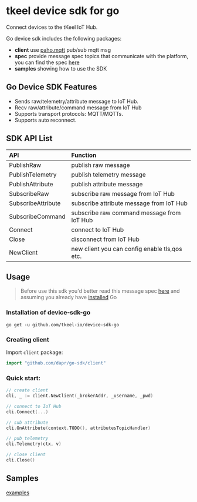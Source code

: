 # tkeel device sdk for go


Connect devices to the tKeel IoT Hub.

Go device sdk includes the following packages:

- __client__ use [paho.mqtt](github.com/eclipse/paho.mqtt.golang) pub/sub mqtt msg
- __spec__ provide message spec topics that communicate with the platform, you can find the
  spec [here](https://docs.tkeel.io/developer_cookbook/iothub/message_spec)
- __samples__ showing how to use the SDK

## Go Device SDK Features


- Sends raw/telemetry/attribute message to IoT Hub.
- Recv raw/attribute/command message from IoT Hub
- Supports transport protocols: MQTT/MQTTs.
- Supports auto reconnect.

## SDK API List


|         API         | Function                                   |
| :------------------ | :----------------------------------------- |
| PublishRaw        | publish raw message |
| PublishTelemetry | publish  telemetry message|
| PublishAttribute  | publish attribute message |
| SubscribeRaw   | subscribe raw message from IoT Hub |
| SubscribeAttribute   | subscribe attribute message from IoT Hub |
| SubscribeCommand   | subscribe raw command message from IoT Hub |
| Connect      | connect to IoT Hub    |
| Close      | disconnect from IoT Hub |
| NewClient      | new client you can config enable tls,qos etc.    |

## Usage


> Before use this sdk you'd better read this message spec
[here](https://docs.tkeel.io/developer_cookbook/iothub/message_spec)
and assuming you already have [installed](https://golang.org/doc/install) Go

### Installation of device-sdk-go

``` shell
go get -u github.com/tkeel-io/device-sdk-go
```

### Creating client

Import  `client` package:

```go
import "github.com/dapr/go-sdk/client"
```

### Quick start:

```go
// create client
cli, _ := client.NewClient(_brokerAddr, _username, _pwd)

// connect to IoT Hub
cli.Connect(...)

// sub attribute
cli.OnAttribute(context.TODO(), attributesTopicHandler)

// pub telemetry
cli.Telemetry(ctx, v)

// close client
cli.Close()
```

## Samples
[examples](examples/tkeel.go)

